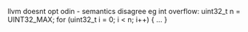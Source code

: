 llvm doesnt opt odin - semantics disagree
eg int overflow:
uint32_t n = UINT32_MAX;
for (uint32_t i = 0; i < n; i++) {
...
}
